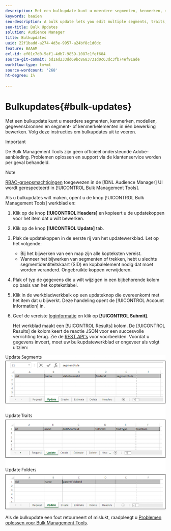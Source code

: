 ```yaml
---
description: Met een bulkupdate kunt u meerdere segmenten, kenmerken, modellen, gegevensbronnen en segment- of kenmerkelementen in één bewerking bewerken. Volg deze instructies om bulkupdates uit te voeren.
keywords: baaien
seo-description: A bulk update lets you edit multiple segments, traits, models, data sources, and segment or trait folder elements in a single operation. Follow these instructions to make bulk updates.
seo-title: Bulk Updates
solution: Audience Manager
title: Bulkupdates
uuid: 22f1badd-a274-4d3e-9957-a24bf8c1d0dc
feature: BAAAM
exl-id: ef01c7d0-5af1-4db7-9859-1087c1fef684
source-git-commit: bd1ad233dd69bc8683731d0c63dc3fb74ef91ade
workflow-type: tm+mt
source-wordcount: '268'
ht-degree: 1%

---
```


# Bulkupdates{#bulk-updates}

Met een bulkupdate kunt u meerdere segmenten, kenmerken, modellen, gegevensbronnen en segment- of kenmerkelementen in één bewerking bewerken. Volg deze instructies om bulkupdates uit te voeren.

>[!IMPORTANT]
>
>De Bulk Management Tools zijn geen officieel ondersteunde Adobe-aanbieding. Problemen oplossen en support via de klantenservice worden per geval behandeld.

<!-- 

t_bulk_updates.xml

 -->

>[!NOTE]
>
>[RBAC-groepsmachtigingen](../../features/administration/administration-overview.md) toegewezen in de [!DNL Audience Manager] UI wordt gerespecteerd in [!UICONTROL Bulk Management Tools].

Als u bulkupdates wilt maken, opent u de knop [!UICONTROL Bulk Management Tools] werkblad en:

1. Klik op de knop **[!UICONTROL Headers]** en kopieert u de updatekoppen voor het item dat u wilt bewerken.
2. Klik op de knop **[!UICONTROL Update]** tab.
3. Plak de updatekoppen in de eerste rij van het updatewerkblad. Let op het volgende:

   * Bij het bijwerken van een map zijn alle kopteksten vereist.
   * Wanneer het bijwerken van segmenten of trekken, hebt u slechts segmentidentiteitskaart (SID) en kopbalelement nodig dat moet worden veranderd. Ongebruikte koppen verwijderen.

4. Plak of typ de gegevens die u wilt wijzigen in een bijbehorende kolom op basis van het koptekstlabel.
5. Klik in de werkbladwerkbalk op een updateknop die overeenkomt met het item dat u bijwerkt.
Deze handeling opent de [!UICONTROL Account Information] in.

6. Geef de vereiste [loginformatie](../../reference/bulk-management-tools/bulk-management-intro.md#auth-reqs) en klik op **[!UICONTROL Submit]**.

   Het werkblad maakt een [!UICONTROL Results] kolom. De [!UICONTROL Results] de kolom keert de reactie JSON voor een succesvolle verrichting terug. Zie de [REST API&#39;s](../../api/rest-api-main/rest-api-main.md) voor voorbeelden. Voordat u gegevens invoert, moet uw bulkupdatewerkblad er ongeveer als volgt uitzien:

![](assets/update.png)

Als de bulkupdate een fout retourneert of mislukt, raadpleegt u [Problemen oplossen voor Bulk Management Tools](../../reference/bulk-management-tools/bulk-troubleshooting.md).

